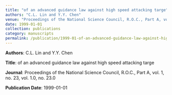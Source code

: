 ```yaml
---
title: "of an advanced guidance law against high speed attacking targe"
authors: "C.L. Lin and Y.Y. Chen"
venue: "Proceedings of the National Science Council, R.O.C., Part A, vol. 1, no. 23, vol. 1.0, no. 23.0"
date: 1999-01-01
collection: publications
category: manuscripts
permalink: /publication/1999-01-of-an-advanced-guidance-law-against-high-speed-attacking-targe
---
```


**Authors**: C.L. Lin and Y.Y. Chen

**Title**: of an advanced guidance law against high speed attacking targe

**Journal**: Proceedings of the National Science Council, R.O.C., Part A, vol. 1, no. 23, vol. 1.0, no. 23.0

**Publication Date**: 1999-01-01
